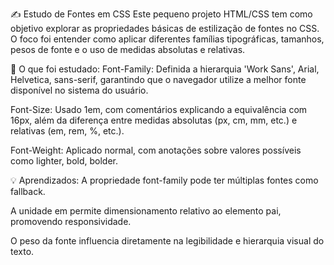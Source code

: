 ✍️ Estudo de Fontes em CSS
Este pequeno projeto HTML/CSS tem como objetivo explorar as propriedades básicas de estilização de fontes no CSS. O foco foi entender como aplicar diferentes famílias tipográficas, tamanhos, pesos de fonte e o uso de medidas absolutas e relativas.

🎯 O que foi estudado:
Font-Family: Definida a hierarquia 'Work Sans', Arial, Helvetica, sans-serif, garantindo que o navegador utilize a melhor fonte disponível no sistema do usuário.

Font-Size: Usado 1em, com comentários explicando a equivalência com 16px, além da diferença entre medidas absolutas (px, cm, mm, etc.) e relativas (em, rem, %, etc.).

Font-Weight: Aplicado normal, com anotações sobre valores possíveis como lighter, bold, bolder.

💡 Aprendizados:
A propriedade font-family pode ter múltiplas fontes como fallback.

A unidade em permite dimensionamento relativo ao elemento pai, promovendo responsividade.

O peso da fonte influencia diretamente na legibilidade e hierarquia visual do texto.

